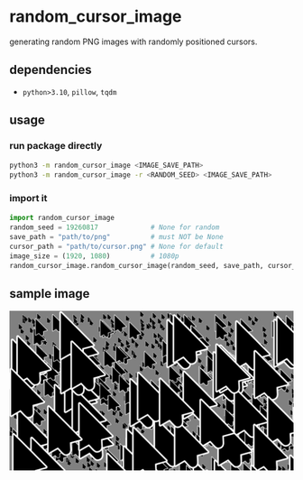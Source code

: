 # random_cursor_image
generating random PNG images with randomly positioned cursors.



## dependencies

- `python>3.10`, `pillow`, `tqdm`



## usage

### run package directly

```bash
python3 -m random_cursor_image <IMAGE_SAVE_PATH>
python3 -m random_cursor_image -r <RANDOM_SEED> <IMAGE_SAVE_PATH>
```

### import it

```python
import random_cursor_image
random_seed = 19260817             # None for random
save_path = "path/to/png"          # must NOT be None
cursor_path = "path/to/cursor.png" # None for default
image_size = (1920, 1080)          # 1080p
random_cursor_image.random_cursor_image(random_seed, save_path, cursor_path, image_size)
```



## sample image

![](./sample_image.png)
